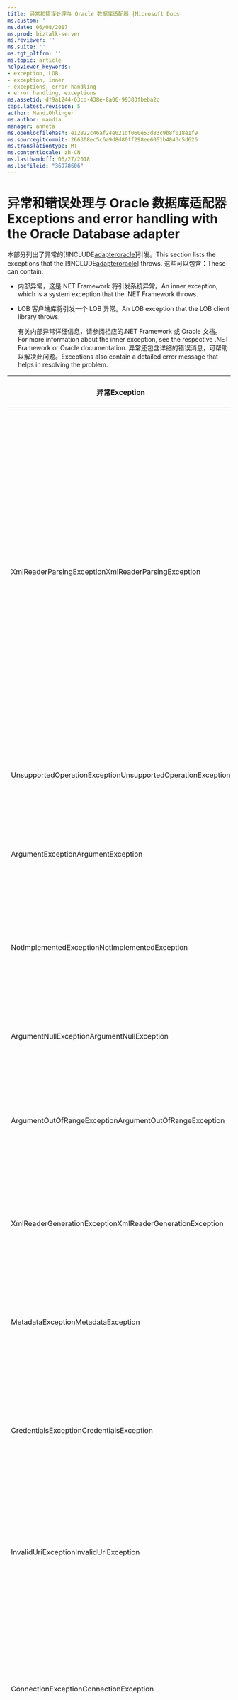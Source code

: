 ```yaml
---
title: 异常和错误处理与 Oracle 数据库适配器 |Microsoft Docs
ms.custom: ''
ms.date: 06/08/2017
ms.prod: biztalk-server
ms.reviewer: ''
ms.suite: ''
ms.tgt_pltfrm: ''
ms.topic: article
helpviewer_keywords:
- exception, LOB
- exception, inner
- exceptions, error handling
- error handling, exceptions
ms.assetid: df9a1244-63cd-438e-8a06-99383fbeba2c
caps.latest.revision: 5
author: MandiOhlinger
ms.author: mandia
manager: anneta
ms.openlocfilehash: e12822c46af24e021df060e53d83c9b8f018e1f9
ms.sourcegitcommit: 266308ec5c6a9d8d80ff298ee6051b4843c5d626
ms.translationtype: MT
ms.contentlocale: zh-CN
ms.lasthandoff: 06/27/2018
ms.locfileid: "36978606"
---
```

# <a name="exceptions-and-error-handling-with-the-oracle-database-adapter"></a><span data-ttu-id="2a22f-102">异常和错误处理与 Oracle 数据库适配器</span><span class="sxs-lookup"><span data-stu-id="2a22f-102">Exceptions and error handling with the Oracle Database adapter</span></span>
<span data-ttu-id="2a22f-103">本部分列出了异常的[!INCLUDE[adapteroracle](../../includes/adapteroracle-md.md)]引发。</span><span class="sxs-lookup"><span data-stu-id="2a22f-103">This section lists the exceptions that the [!INCLUDE[adapteroracle](../../includes/adapteroracle-md.md)] throws.</span></span> <span data-ttu-id="2a22f-104">这些可以包含：</span><span class="sxs-lookup"><span data-stu-id="2a22f-104">These can contain:</span></span>  
  
- <span data-ttu-id="2a22f-105">内部异常，这是.NET Framework 将引发系统异常。</span><span class="sxs-lookup"><span data-stu-id="2a22f-105">An inner exception, which is a system exception that the .NET Framework throws.</span></span>  
  
- <span data-ttu-id="2a22f-106">LOB 客户端库将引发一个 LOB 异常。</span><span class="sxs-lookup"><span data-stu-id="2a22f-106">An LOB exception that the LOB client library throws.</span></span>  
  
  <span data-ttu-id="2a22f-107">有关内部异常详细信息，请参阅相应的.NET Framework 或 Oracle 文档。</span><span class="sxs-lookup"><span data-stu-id="2a22f-107">For more information about the inner exception, see the respective .NET Framework or Oracle documentation.</span></span> <span data-ttu-id="2a22f-108">异常还包含详细的错误消息，可帮助以解决此问题。</span><span class="sxs-lookup"><span data-stu-id="2a22f-108">Exceptions also contain a detailed error message that helps in resolving the problem.</span></span>  
  
|<span data-ttu-id="2a22f-109">异常</span><span class="sxs-lookup"><span data-stu-id="2a22f-109">Exception</span></span>|<span data-ttu-id="2a22f-110">可能的原因说明</span><span class="sxs-lookup"><span data-stu-id="2a22f-110">Possible Cause/Description</span></span>|  
|---------------|---------------------------------|  
|<span data-ttu-id="2a22f-111">XmlReaderParsingException</span><span class="sxs-lookup"><span data-stu-id="2a22f-111">XmlReaderParsingException</span></span>|<span data-ttu-id="2a22f-112">如果它不支持指定的类型，或不正确的值指定的类型，则适配器会引发此异常。</span><span class="sxs-lookup"><span data-stu-id="2a22f-112">The adapter throws this exception if it does not support the specified type, or if an incorrect value is specified for the type.</span></span> <span data-ttu-id="2a22f-113">此外，输入的 XML 可能不正确。</span><span class="sxs-lookup"><span data-stu-id="2a22f-113">Also, the input XML might be incorrect.</span></span> <span data-ttu-id="2a22f-114">不正确的值包括其中超出了文本或最大数字的最长的情况。</span><span class="sxs-lookup"><span data-stu-id="2a22f-114">An incorrect value includes cases where the maximum amount of text or maximum digits is exceeded.</span></span> <span data-ttu-id="2a22f-115">输入的 XML 可能不正确的操作名称或命名空间是否不正确。</span><span class="sxs-lookup"><span data-stu-id="2a22f-115">The input XML might be incorrect if the operation name or namespace is incorrect.</span></span>|  
|<span data-ttu-id="2a22f-116">UnsupportedOperationException</span><span class="sxs-lookup"><span data-stu-id="2a22f-116">UnsupportedOperationException</span></span>|<span data-ttu-id="2a22f-117">当适配器客户端指定操作无效时，适配器会引发此异常。</span><span class="sxs-lookup"><span data-stu-id="2a22f-117">The adapter throws this exception when the adapter client specifies an invalid action.</span></span>|  
|<span data-ttu-id="2a22f-118">ArgumentException</span><span class="sxs-lookup"><span data-stu-id="2a22f-118">ArgumentException</span></span>|<span data-ttu-id="2a22f-119">如果为参数指定值不正确，则适配器会引发此异常。</span><span class="sxs-lookup"><span data-stu-id="2a22f-119">The adapter throws this exception if an incorrect value is specified for an argument.</span></span>|  
|<span data-ttu-id="2a22f-120">NotImplementedException</span><span class="sxs-lookup"><span data-stu-id="2a22f-120">NotImplementedException</span></span>|<span data-ttu-id="2a22f-121">如果未实现 XMLReader 读取器中的一些方法，该适配器会引发此异常。</span><span class="sxs-lookup"><span data-stu-id="2a22f-121">The adapter throws this exception if some method in the XMLReader reader is not implemented.</span></span>|  
|<span data-ttu-id="2a22f-122">ArgumentNullException</span><span class="sxs-lookup"><span data-stu-id="2a22f-122">ArgumentNullException</span></span>|<span data-ttu-id="2a22f-123">如果未指定必需的参数，则适配器会引发此异常。</span><span class="sxs-lookup"><span data-stu-id="2a22f-123">The adapter throws this exception if a required argument is not specified.</span></span>|  
|<span data-ttu-id="2a22f-124">ArgumentOutOfRangeException</span><span class="sxs-lookup"><span data-stu-id="2a22f-124">ArgumentOutOfRangeException</span></span>|<span data-ttu-id="2a22f-125">如果它尝试访问不存在实体或范围扩展的实体，则适配器会引发此异常。</span><span class="sxs-lookup"><span data-stu-id="2a22f-125">The adapter throws this exception if it tries to access a non-existent entity or out-of-range entity.</span></span>|  
|<span data-ttu-id="2a22f-126">XmlReaderGenerationException</span><span class="sxs-lookup"><span data-stu-id="2a22f-126">XmlReaderGenerationException</span></span>|<span data-ttu-id="2a22f-127">当无法从输出消息生成 XmlReader 时，适配器会引发此异常。</span><span class="sxs-lookup"><span data-stu-id="2a22f-127">The adapter throws this exception when it is unable to generate an XmlReader from the output message.</span></span>|  
|<span data-ttu-id="2a22f-128">MetadataException</span><span class="sxs-lookup"><span data-stu-id="2a22f-128">MetadataException</span></span>|<span data-ttu-id="2a22f-129">如果元数据检索、 浏览或搜索过程中出错，则适配器会引发此异常。</span><span class="sxs-lookup"><span data-stu-id="2a22f-129">The adapter throws this exception if there is an error during metadata retrieval, browse, or search.</span></span>|  
|<span data-ttu-id="2a22f-130">CredentialsException</span><span class="sxs-lookup"><span data-stu-id="2a22f-130">CredentialsException</span></span>|<span data-ttu-id="2a22f-131">如果没有问题检索或使用安全令牌，或如果未指定所需的凭据，则适配器会引发此异常。</span><span class="sxs-lookup"><span data-stu-id="2a22f-131">The adapter throws this exception if there is a problem retrieving or using security tokens or if the required credentials are not specified.</span></span>|  
|<span data-ttu-id="2a22f-132">InvalidUriException</span><span class="sxs-lookup"><span data-stu-id="2a22f-132">InvalidUriException</span></span>|<span data-ttu-id="2a22f-133">如果连接 URI 不具有所需的组件的连接字符串，该适配器会引发此异常。</span><span class="sxs-lookup"><span data-stu-id="2a22f-133">The adapter throws this exception if the connection URI does not have the required components for the connection string.</span></span>|  
|<span data-ttu-id="2a22f-134">ConnectionException</span><span class="sxs-lookup"><span data-stu-id="2a22f-134">ConnectionException</span></span>|<span data-ttu-id="2a22f-135">如果连接到 Oracle 数据库使用 ODP.NET 问题，适配器会引发此异常。</span><span class="sxs-lookup"><span data-stu-id="2a22f-135">The adapter throws this exception if there is a problem connecting to the Oracle database using ODP.NET.</span></span> <span data-ttu-id="2a22f-136">内部异常包含的 Oracle 异常。</span><span class="sxs-lookup"><span data-stu-id="2a22f-136">The inner exception contains the Oracle exception.</span></span>|  
|<span data-ttu-id="2a22f-137">TimeoutException</span><span class="sxs-lookup"><span data-stu-id="2a22f-137">TimeoutException</span></span>|<span data-ttu-id="2a22f-138">如果过期超过指定的操作的超时值，则适配器会引发此异常。</span><span class="sxs-lookup"><span data-stu-id="2a22f-138">The adapter throws this exception if the timeout specified for an operation is lapsed.</span></span> <span data-ttu-id="2a22f-139">内部异常包含指定的超时的原因不足够的细节。</span><span class="sxs-lookup"><span data-stu-id="2a22f-139">The inner exception contains the specifics of why the specified timeout was not sufficient.</span></span>|  
|<span data-ttu-id="2a22f-140">ListenerException</span><span class="sxs-lookup"><span data-stu-id="2a22f-140">ListenerException</span></span>|<span data-ttu-id="2a22f-141">如果在从目标系统接收消息的问题，适配器会引发此异常。</span><span class="sxs-lookup"><span data-stu-id="2a22f-141">The adapter throws this exception if there is a problem in receiving a message from the target system.</span></span> <span data-ttu-id="2a22f-142">此消息表示存在到 Oracle 侦听器有关的问题。</span><span class="sxs-lookup"><span data-stu-id="2a22f-142">This message denotes a problem related to the Oracle listener.</span></span> <span data-ttu-id="2a22f-143">内部异常有问题的详细信息。</span><span class="sxs-lookup"><span data-stu-id="2a22f-143">The inner exception has the specifics of the issue.</span></span>|  
|<span data-ttu-id="2a22f-144">TargetSystemException</span><span class="sxs-lookup"><span data-stu-id="2a22f-144">TargetSystemException</span></span>|<span data-ttu-id="2a22f-145">如果 Oracle 返回错误或无效的响应，则适配器会引发此异常。</span><span class="sxs-lookup"><span data-stu-id="2a22f-145">The adapter throws this exception if Oracle returns an error or invalid response.</span></span> <span data-ttu-id="2a22f-146">内部异常包含 Oracle 运行时异常。</span><span class="sxs-lookup"><span data-stu-id="2a22f-146">The inner exception contains the Oracle runtime exception.</span></span>|  
|<span data-ttu-id="2a22f-147">InvalidOperationException</span><span class="sxs-lookup"><span data-stu-id="2a22f-147">InvalidOperationException</span></span>|<span data-ttu-id="2a22f-148">如果尝试执行无效操作在目标系统上的适配器，适配器会引发此异常。</span><span class="sxs-lookup"><span data-stu-id="2a22f-148">The adapter throws this exception if adapter tries to perform an invalid operation on the target system.</span></span> <span data-ttu-id="2a22f-149">内部异常包含所执行的无效操作的具体情况。</span><span class="sxs-lookup"><span data-stu-id="2a22f-149">The inner exception contains the specifics of the invalid operation being performed.</span></span>|  
|<span data-ttu-id="2a22f-150">OverflowException</span><span class="sxs-lookup"><span data-stu-id="2a22f-150">OverflowException</span></span>|<span data-ttu-id="2a22f-151">适配器会引发此异常，如果执行操作时包含内部数据集或弱类型化 REF CURSOR 的 Oracle 数值数据类型，不能相应的.NET 类型中容纳这些 Oracle 数值数据类型指定较大的值。</span><span class="sxs-lookup"><span data-stu-id="2a22f-151">The adapter throws this exception if while performing operation containing Oracle numeric data types inside DataSets or weakly-typed REF CURSORS, a large value is specified for these Oracle numeric data types that cannot fit into the respective .NET type.</span></span>|  
  
## <a name="see-also"></a><span data-ttu-id="2a22f-152">请参阅</span><span class="sxs-lookup"><span data-stu-id="2a22f-152">See Also</span></span>  
[<span data-ttu-id="2a22f-153">Oracle 数据库适配器疑难解答</span><span class="sxs-lookup"><span data-stu-id="2a22f-153">Troubleshoot the Oracle Database adapter</span></span>](../../adapters-and-accelerators/adapter-oracle-database/troubleshoot-the-oracle-database-adapter.md)